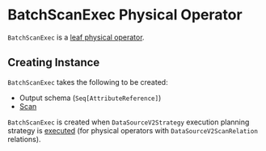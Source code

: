 # BatchScanExec Physical Operator

`BatchScanExec` is a [leaf physical operator](DataSourceV2ScanExecBase.md).

## Creating Instance

`BatchScanExec` takes the following to be created:

* <span id="output"> Output schema (`Seq[AttributeReference]`)
* <span id="scan"> [Scan](../connector/Scan.md)

`BatchScanExec` is created when `DataSourceV2Strategy` execution planning strategy is [executed](../spark-sql-SparkStrategy-DataSourceV2Strategy.md#apply) (for physical operators with `DataSourceV2ScanRelation` relations).
